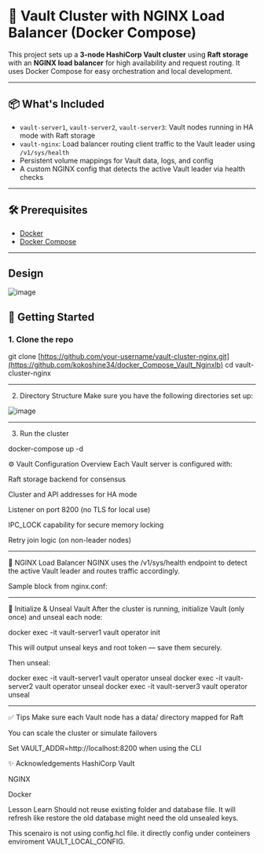 # 🚪 Vault Cluster with NGINX Load Balancer (Docker Compose)

This project sets up a **3-node HashiCorp Vault cluster** using **Raft storage** with an **NGINX load balancer** for high availability and request routing. It uses Docker Compose for easy orchestration and local development.

---

## 📦 What's Included

- `vault-server1`, `vault-server2`, `vault-server3`: Vault nodes running in HA mode with Raft storage
- `vault-nginx`: Load balancer routing client traffic to the Vault leader using `/v1/sys/health`
- Persistent volume mappings for Vault data, logs, and config
- A custom NGINX config that detects the active Vault leader via health checks

---

## 🛠 Prerequisites

- [Docker](https://www.docker.com/)
- [Docker Compose](https://docs.docker.com/compose/)

---

## Design
![image](https://github.com/user-attachments/assets/2dc2021a-5e82-4a81-b78b-c453c26d028c)


## 🚀 Getting Started

### 1. Clone the repo

git clone [https://github.com/your-username/vault-cluster-nginx.git](https://github.com/kokoshine34/docker_Compose_Vault_Nginxlb)
cd vault-cluster-nginx

-------------------------------------------------------------------------------------------------------------
2. Directory Structure
Make sure you have the following directories set up:

![image](https://github.com/user-attachments/assets/13300972-d8c2-45d8-8f19-c8ffd094603d)

--------------------------------------------------------------------------------------------------------------
3. Run the cluster

docker-compose up -d


⚙️ Vault Configuration Overview
Each Vault server is configured with:

Raft storage backend for consensus

Cluster and API addresses for HA mode

Listener on port 8200 (no TLS for local use)

IPC_LOCK capability for secure memory locking

Retry join logic (on non-leader nodes)

----------------------------------------------------------------------------------------------------------------
🔀 NGINX Load Balancer
NGINX uses the /v1/sys/health endpoint to detect the active Vault leader and routes traffic accordingly.

Sample block from nginx.conf:

----------------------------------------------------------------------------------------------------------------
🧪 Initialize & Unseal Vault
After the cluster is running, initialize Vault (only once) and unseal each node:

docker exec -it vault-server1 vault operator init

This will output unseal keys and root token — save them securely.

Then unseal:

docker exec -it vault-server1 vault operator unseal <key>
docker exec -it vault-server2 vault operator unseal <key>
docker exec -it vault-server3 vault operator unseal <key>

-------------------------------------------------------------------------------------------------------------------
✅ Tips
Make sure each Vault node has a data/ directory mapped for Raft

You can scale the cluster or simulate failovers

Set VAULT_ADDR=http://localhost:8200 when using the CLI

✨ Acknowledgements
HashiCorp Vault

NGINX

Docker

Lesson Learn
   Should not reuse existing folder and database file. It will refresh like restore the old database might need the old unsealed keys.

This scenairo is not using config.hcl file. it directly config under conteiners enviroment VAULT_LOCAL_CONFIG.




